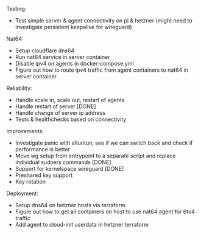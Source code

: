 Testing:

- Test simple server & agent connectivity on pi & hetzner (might need to investigate persistent keepalive for wireguard)

Nat64:

- Setup cloudflare dns64
- Run nat64 service in server container
- Disable ipv4 on agents in docker-compose.yml
- Figure out how to route ipv4 traffic from agent containers to nat64 in server container

Reliability:

- Handle scale in, scale out, restart of agents
- Handle restart of server [DONE]
- Handle change of server ip address
- Tests & healthchecks based on connectivity

Improvements:

- Investigate panic with altuntun, see if we can switch back and check if performance is better
- Move wg setup from entrypoint to a separate script and replace individual sudoers commands [DONE]
- Support for kernelspace wireguard [DONE]
- Preshared key support
- Key rotation

Deployment:

- Setup dns64 on hetzner hosts via terraform
- Figure out how to get all containers on host to use nat64 agent for 6to4 traffic
- Add agent to cloud-init userdata in hetzner terraform

